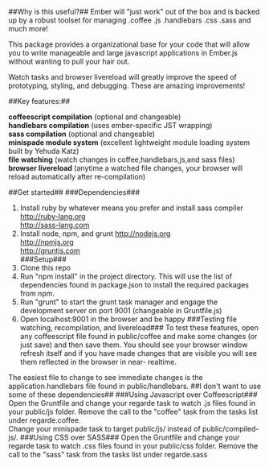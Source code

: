 ##Why is this useful?##
Ember will "just work" out of the box and is backed up by a robust toolset for managing .coffee .js .handlebars .css .sass and much more!

This package provides a organizational base for your code that will allow you to write manageable and large javascript applications
in Ember.js without wanting to pull your hair out.

Watch tasks and browser livereload will greatly improve the speed of prototyping, styling, and debugging.  These are amazing improvements!

##Key features:##

**coffeescript compilation** (optional and changeable)<br />
**handlebars compilation** (uses ember-specific JST wrapping)<br />
**sass compilation** (optional and changeable)<br />
**minispade module system** (excellent lightweight module loading system built by Yehuda Katz)<br />
**file watching** (watch changes in coffee,handlebars,js,and sass files)<br />
**browser livereload** (anytime a watched file changes, your browser will reload automatically after re-compilation)<br />

##Get started##
###Dependencies###
1. Install ruby by whatever means you prefer and install sass compiler
http://ruby-lang.org<br/>
http://sass-lang.com
2. Install node, npm, and grunt
http://nodejs.org<br />
http://npmjs.org<br />
http://gruntjs.com<br />
###Setup###
3. Clone this repo
4. Run "npm install" in the project directory.  This will use the list of dependencies found in package.json to install the required
packages from npm.
5. Run "grunt" to start the grunt task manager and engage the development server on port 9001 (changeable in Gruntfile.js)
6. Open localhost:9001 in the browser and be happy
###Testing file watching, recompilation, and livereload###
To test these features, open any coffeescript file found in public/coffee and make some changes (or just save) and then save them.  You 
should see your browser window refresh itself and if you have made changes that are visible you will see them reflected in the browser in near-
realtime.<br />

The easiest file to change to see immediate changes is the application.handlebars file found in public/handlebars.
##I don't want to use some of these dependencies##
###Using Javascript over Coffeescript###
Open the Gruntfile and change your regarde task to watch .js files found in your public/js folder.  Remove the call to the "coffee" task from the tasks list under regarde.coffee.<br />
Change your minispade task to target public/js/ instead of public/compiled-js/.
###Using CSS over SASS###
Open the Gruntfile and change your regarde task to watch .css files found in your public/css folder.  Remove the call to the "sass" task from the tasks list under regarde.sass<br />
